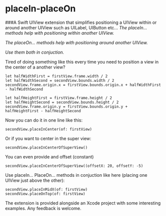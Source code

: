 # placeIn-placeOn


###A Swift UIView extension that simplifies positioning a UIView within or around another UIView such as UILabel, UIButton etc...
*The placeIn... methods help with positioning within another UIView.*

*The placeOn... methods help with positioning around another UIView.*

*Use them both in conjuction.*

Tired of doing something like this every time you need to position a view in the center of a another view?
~~~~
let halfWidthFirst = firstView.frame.width / 2
let halfWidthSecond = secondView.bounds.width / 2
secondView.frame.origin.x = firstView.bounds.origin.x + halfWidthFirst - halfWidthSecond
     
let halfHeightFirst = firstView.frame.height / 2
let halfHeightSecond = secondView.bounds.height / 2
secondView.frame.origin.y = firstView.bounds.origin.y + halfHeightFirst - halfHeightSecond
~~~~
     
Now you can do it in one line like this:
~~~~
secondView.placeInCenter(of: firstView)
~~~~

Or if you want to center in the super view:
~~~~
secondView.placeInCenterOfSuperView()
~~~~

You can even provide and offset (constant)
~~~~
secondView.placeInCenterOfSuperView((offsetX: 20, offsetY: -5)
~~~~



Use placeIn... PlaceOn... methods in conjuction like here (placing one UIView just above the other):
~~~~
secondView.placeInMidX(of: firstView)
secondView.placeOnTop(of: firstView)
~~~~

The extension is provided alongside an Xcode project with some interesting examples.
Any feedback is welcome.

